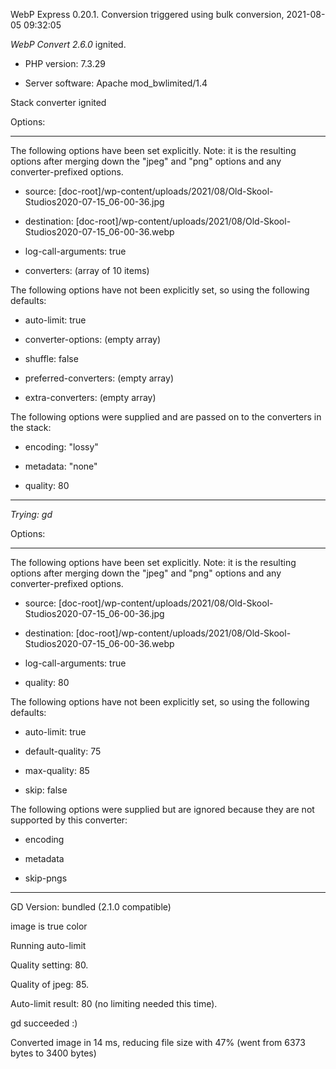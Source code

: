 WebP Express 0.20.1. Conversion triggered using bulk conversion, 2021-08-05 09:32:05

*WebP Convert 2.6.0*  ignited.
- PHP version: 7.3.29
- Server software: Apache mod_bwlimited/1.4

Stack converter ignited

Options:
------------
The following options have been set explicitly. Note: it is the resulting options after merging down the "jpeg" and "png" options and any converter-prefixed options.
- source: [doc-root]/wp-content/uploads/2021/08/Old-Skool-Studios2020-07-15_06-00-36.jpg
- destination: [doc-root]/wp-content/uploads/2021/08/Old-Skool-Studios2020-07-15_06-00-36.webp
- log-call-arguments: true
- converters: (array of 10 items)

The following options have not been explicitly set, so using the following defaults:
- auto-limit: true
- converter-options: (empty array)
- shuffle: false
- preferred-converters: (empty array)
- extra-converters: (empty array)

The following options were supplied and are passed on to the converters in the stack:
- encoding: "lossy"
- metadata: "none"
- quality: 80
------------


*Trying: gd* 

Options:
------------
The following options have been set explicitly. Note: it is the resulting options after merging down the "jpeg" and "png" options and any converter-prefixed options.
- source: [doc-root]/wp-content/uploads/2021/08/Old-Skool-Studios2020-07-15_06-00-36.jpg
- destination: [doc-root]/wp-content/uploads/2021/08/Old-Skool-Studios2020-07-15_06-00-36.webp
- log-call-arguments: true
- quality: 80

The following options have not been explicitly set, so using the following defaults:
- auto-limit: true
- default-quality: 75
- max-quality: 85
- skip: false

The following options were supplied but are ignored because they are not supported by this converter:
- encoding
- metadata
- skip-pngs
------------

GD Version: bundled (2.1.0 compatible)
image is true color
Running auto-limit
Quality setting: 80. 
Quality of jpeg: 85. 
Auto-limit result: 80 (no limiting needed this time).
gd succeeded :)

Converted image in 14 ms, reducing file size with 47% (went from 6373 bytes to 3400 bytes)

